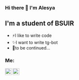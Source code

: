 ### Hi there 👋 I'm Alesya

## I'm a student of BSUIR
- ⚡I like to write code
- ✨I want to write tg-bot
- 🤔to be continued...

### Me:
<a href="https://vk.com/dealeska"> <img align="left" alt="" width="22px" src="https://upload.wikimedia.org/wikipedia/commons/thumb/4/4e/VK_Compact_Logo.svg/768px-VK_Compact_Logo.svg.png" /> </a>
<a href="https://t.me/dealeska"> <img align="left" alt="" width="22px" src="https://upload.wikimedia.org/wikipedia/commons/thumb/5/5c/Telegram_Messenger.png/480px-Telegram_Messenger.png" /> </a>
